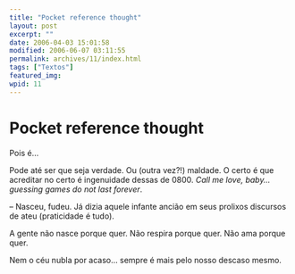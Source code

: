 ```yaml
---
title: "Pocket reference thought"
layout: post
excerpt: ""
date: 2006-04-03 15:01:58
modified: 2006-06-07 03:11:55
permalink: archives/11/index.html
tags: ["Textos"]
featured_img: 
wpid: 11
---
```


# Pocket reference thought

Pois é…

Pode até ser que seja verdade. Ou (outra vez?!) maldade. O certo é que acreditar no certo é ingenuidade dessas de 0800. *Call me love, baby… guessing games do not last forever*.

– Nasceu, fudeu. Já dizia aquele infante ancião em seus prolixos discursos de ateu (praticidade é tudo).

A gente não nasce porque quer. Não respira porque quer. Não ama porque quer.

Nem o céu nubla por acaso… sempre é mais pelo nosso descaso mesmo.